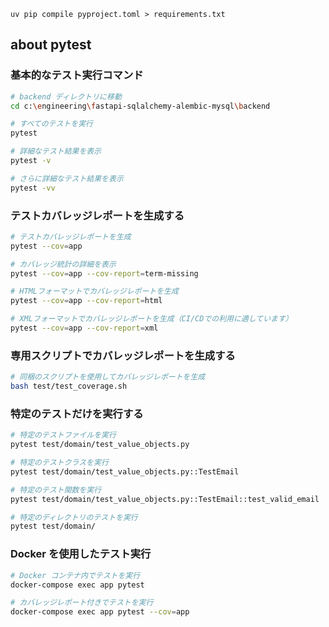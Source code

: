 `uv pip compile pyproject.toml > requirements.txt`

## about pytest  
### 基本的なテスト実行コマンド  
```bash
# backend ディレクトリに移動
cd c:\engineering\fastapi-sqlalchemy-alembic-mysql\backend

# すべてのテストを実行
pytest

# 詳細なテスト結果を表示
pytest -v

# さらに詳細なテスト結果を表示
pytest -vv
```

### テストカバレッジレポートを生成する  
```bash
# テストカバレッジレポートを生成
pytest --cov=app

# カバレッジ統計の詳細を表示
pytest --cov=app --cov-report=term-missing

# HTMLフォーマットでカバレッジレポートを生成
pytest --cov=app --cov-report=html

# XMLフォーマットでカバレッジレポートを生成（CI/CDでの利用に適しています）
pytest --cov=app --cov-report=xml
```

### 専用スクリプトでカバレッジレポートを生成する
```bash
# 同梱のスクリプトを使用してカバレッジレポートを生成
bash test/test_coverage.sh
```

### 特定のテストだけを実行する  
```bash
# 特定のテストファイルを実行
pytest test/domain/test_value_objects.py

# 特定のテストクラスを実行
pytest test/domain/test_value_objects.py::TestEmail

# 特定のテスト関数を実行
pytest test/domain/test_value_objects.py::TestEmail::test_valid_email

# 特定のディレクトリのテストを実行
pytest test/domain/
```

### Docker を使用したテスト実行  
```bash
# Docker コンテナ内でテストを実行
docker-compose exec app pytest

# カバレッジレポート付きでテストを実行
docker-compose exec app pytest --cov=app
```
